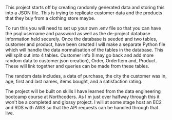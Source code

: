 
This project starts off by creating randomly generated data and storing this into a JSON file. This is trying to replicate customer data and the products that
they buy from a clothing store maybe.

To run this you will need to set up your own .env file so that you can have
the psql username and password as well as the de-project database information held securely. Once the database is seeded and two tables, customer and product, have been created I will make a separate Python file 
which will handle the data normalisation of the tables in the database. 
This will split out into 4 tables. Customer info (I may go back and add 
more random data to customer.json creation), Order, OrderItem and, Product. These will link together and queries can be made from these tables.  

The random data includes, a data of purchase, the city the customer was in, age, first and last names, items bought, and a satisfaction rating.

The project will be built on skills I have learned from the data engineering bootcamp course at Northcoders. As I'm just over halfway through this it won't be a
completed and glossy project. I will at some stage host an EC2 and RDS with AWS so that the API requests can be handled through that live.